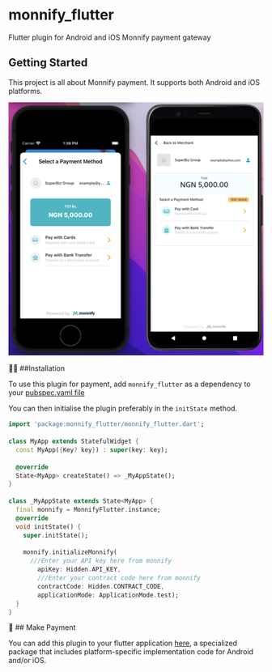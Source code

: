 

# monnify_flutter

Flutter plugin for Android and iOS Monnify payment gateway


## Getting Started

This project is all about Monnify payment.
It supports both Android and iOS platforms.

![](plugin_phone_image.png)


:man_technologist: 
##Installation

To use this plugin for payment, add `monnify_flutter` as a 
dependency to your [pubspec.yaml file](https://docs.flutter.dev/development/packages-and-plugins/using-packages)

You can then initialise the plugin preferably in the `initState` method.

```dart
import 'package:monnify_flutter/monnify_flutter.dart';

class MyApp extends StatefulWidget {
  const MyApp({Key? key}) : super(key: key);

  @override
  State<MyApp> createState() => _MyAppState();
}

class _MyAppState extends State<MyApp> {
  final monnify = MonnifyFlutter.instance;
  @override
  void initState() {
    super.initState();
    
    monnify.initializeMonnify(
      ///Enter your API key here from monnify
        apiKey: Hidden.API_KEY,
        ///Enter your contract code here from monnify
        contractCode: Hidden.CONTRACT_CODE,
        applicationMode: ApplicationMode.test);
  }
}
```


:partying_face: ## Make Payment







You can add this plugin to your flutter application
[here](https://pub.dev/packages/monnify_flutter),
a specialized package that includes platform-specific implementation code for
Android and/or iOS.



